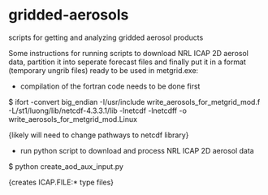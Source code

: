 # gridded-aerosols
scripts for getting and analyzing gridded aerosol products

Some instructions for running scripts to download NRL ICAP 2D aerosol data, partition it into seperate forecast files and finally put it in a format (temporary ungrib files) ready to be used in metgrid.exe: 

- compilation of the fortran code needs to be done first

$ ifort -convert big_endian -I/usr/include write_aerosols_for_metgrid_mod.f -L/st1/luong/lib/netcdf-4.3.3.1/lib -lnetcdf -lnetcdff -o write_aerosols_for_metgrid_mod.Linux

{likely will need to change pathways to netcdf library}

- run python script to download and process NRL ICAP 2D aerosol data

$ python create_aod_aux_input.py

{creates ICAP.FILE:* type files}


